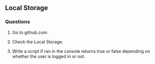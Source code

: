 ## Local Storage

### Questions  
  
1. Go to github.com. 

2. Check the Local Storage.

3. Write a script if ran in the console returns true or false
    depending on whether the user is logged in or not.